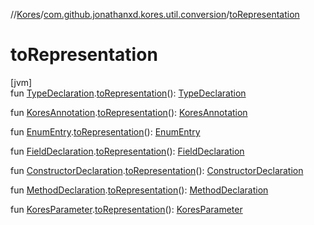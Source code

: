//[Kores](../../index.md)/[com.github.jonathanxd.kores.util.conversion](index.md)/[toRepresentation](to-representation.md)

# toRepresentation

[jvm]\
fun [TypeDeclaration](../com.github.jonathanxd.kores.base/-type-declaration/index.md).[toRepresentation](to-representation.md)(): [TypeDeclaration](../com.github.jonathanxd.kores.base/-type-declaration/index.md)

fun [KoresAnnotation](../com.github.jonathanxd.kores.base/index.md#974221511%2FClasslikes%2F-1216412040).[toRepresentation](to-representation.md)(): [KoresAnnotation](../com.github.jonathanxd.kores.base/index.md#974221511%2FClasslikes%2F-1216412040)

fun [EnumEntry](../com.github.jonathanxd.kores.base/-enum-entry/index.md).[toRepresentation](to-representation.md)(): [EnumEntry](../com.github.jonathanxd.kores.base/-enum-entry/index.md)

fun [FieldDeclaration](../com.github.jonathanxd.kores.base/-field-declaration/index.md).[toRepresentation](to-representation.md)(): [FieldDeclaration](../com.github.jonathanxd.kores.base/-field-declaration/index.md)

fun [ConstructorDeclaration](../com.github.jonathanxd.kores.base/-constructor-declaration/index.md).[toRepresentation](to-representation.md)(): [ConstructorDeclaration](../com.github.jonathanxd.kores.base/-constructor-declaration/index.md)

fun [MethodDeclaration](../com.github.jonathanxd.kores.base/-method-declaration/index.md).[toRepresentation](to-representation.md)(): [MethodDeclaration](../com.github.jonathanxd.kores.base/-method-declaration/index.md)

fun [KoresParameter](../com.github.jonathanxd.kores.base/-kores-parameter/index.md).[toRepresentation](to-representation.md)(): [KoresParameter](../com.github.jonathanxd.kores.base/-kores-parameter/index.md)
